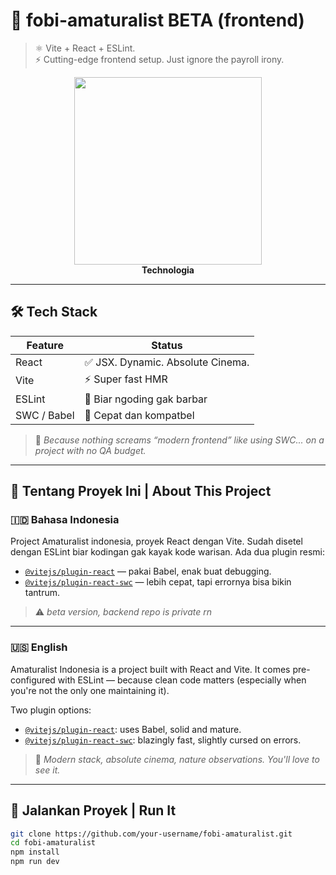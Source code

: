 # 🚀 fobi-amaturalist BETA (frontend)

> ⚛️ Vite + React + ESLint.  
> ⚡ Cutting-edge frontend setup. Just ignore the payroll irony.

<div align="center">
  <img src="https://media.giphy.com/media/3o7abB06u9bNzA8lu8/giphy.gif" width="300" />
  <br />
  <strong>Technologia</strong>
</div>

---

## 🛠️ Tech Stack

| Feature              | Status                            |
|---------------------|-----------------------------------|
| React               | ✅ JSX. Dynamic. Absolute Cinema.      |
| Vite                | ⚡ Super fast HMR                 |
| ESLint              | 🧼 Biar ngoding gak barbar         |
| SWC / Babel         | 🚀 Cepat dan kompatbel |

> 💼 *Because nothing screams “modern frontend” like using SWC... on a project with no QA budget.*

---

## 🤖 Tentang Proyek Ini | About This Project

### 🇮🇩 Bahasa Indonesia
 Project Amaturalist indonesia, proyek React dengan Vite. Sudah disetel dengan ESLint biar kodingan gak kayak kode warisan. Ada dua plugin resmi:

- [`@vitejs/plugin-react`](https://github.com/vitejs/vite-plugin-react) — pakai Babel, enak buat debugging.
- [`@vitejs/plugin-react-swc`](https://github.com/vitejs/vite-plugin-react-swc) — lebih cepat, tapi errornya bisa bikin tantrum.

> ⚠️ *beta version, backend repo is private rn*

---

### 🇺🇸 English
Amaturalist Indonesia is a project built with React and Vite.
It comes pre-configured with ESLint — because clean code matters (especially when you're not the only one maintaining it).

Two plugin options:
- [`@vitejs/plugin-react`](https://github.com/vitejs/vite-plugin-react): uses Babel, solid and mature.
- [`@vitejs/plugin-react-swc`](https://github.com/vitejs/vite-plugin-react-swc): blazingly fast, slightly cursed on errors.

> 👀 *Modern stack, absolute cinema, nature observations. You'll love to see it.*

---

## 🧪 Jalankan Proyek | Run It

```bash
git clone https://github.com/your-username/fobi-amaturalist.git
cd fobi-amaturalist
npm install
npm run dev
